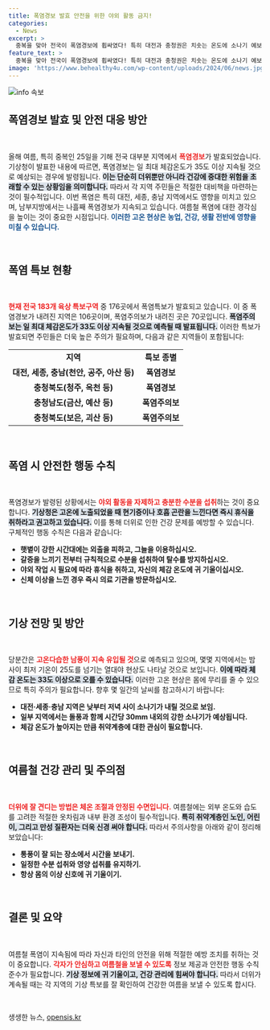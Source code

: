 ```yaml
---
title: 폭염경보 발효 안전을 위한 야외 활동 금지!
categories:
  - News
excerpt: >
  중복을 맞아 전국이 폭염경보에 휩싸였다! 특히 대전과 충청권은 치솟는 온도에 소나기 예보까지. 뜨거운 여름, 건강을 지킬 수 있는 방법은? 클릭해 자세한 내용을 확인하세요!
feature_text: >
  중복을 맞아 전국이 폭염경보에 휩싸였다! 특히 대전과 충청권은 치솟는 온도에 소나기 예보까지. 뜨거운 여름, 건강을 지킬 수 있는 방법은? 클릭해 자세한 내용을 확인하세요!
image: 'https://www.behealthy4u.com/wp-content/uploads/2024/06/news.jpg'
---
```


<p><img src="https://www.behealthy4u.com/wp-content/uploads/2024/06/news.jpg" alt="info 속보" /></p>

<h2 data-ke-size="size26">폭염경보 발효 및 안전 대응 방안</h2>

<p data-ke-size="size16">&nbsp;</p>

<p data-ke-size="size16">올해 여름, 특히 중복인 25일을 기해 전국 대부분 지역에서 <b><span style="color: #ee2323;">폭염경보</span></b>가 발효되었습니다. 기상청이 발표한 내용에 따르면, 폭염경보는 일 최대 체감온도가 35도 이상 지속될 것으로 예상되는 경우에 발령됩니다. <b><span style="background-color: #21538527;">이는 단순히 더위뿐만 아니라 건강에 중대한 위험을 초래할 수 있는 상황임을 의미합니다.</span></b> 따라서 각 지역 주민들은 적절한 대비책을 마련하는 것이 필수적입니다. 이번 폭염은 특히 대전, 세종, 충남 지역에서도 영향을 미치고 있으며, 남부지방에서는 나흘째 폭염경보가 지속되고 있습니다. 여름철 폭염에 대한 경각심을 높이는 것이 중요한 시점입니다. <b><span style="color: #1a5490;">이러한 고온 현상은 농업, 건강, 생활 전반에 영향을 미칠 수 있습니다.</span></b></p>

<p data-ke-size="size16">&nbsp;</p>

<h2 data-ke-size="size26">폭염 특보 현황</h2>

<p data-ke-size="size16">&nbsp;</p>

<p data-ke-size="size16"><b><span style="color: #ee2323;">현재 전국 183개 육상 특보구역</span></b> 중 176곳에서 폭염특보가 발효되고 있습니다. 이 중 폭염경보가 내려진 지역은 106곳이며, 폭염주의보가 내려진 곳은 70곳입니다. <b><span style="background-color: #21538527;">폭염주의보는 일 최대 체감온도가 33도 이상 지속될 것으로 예측될 때 발표됩니다.</span></b> 이러한 특보가 발효되면 주민들은 더욱 높은 주의가 필요하며, 다음과 같은 지역들이 포함됩니다:</p>

<table style="width: 100%;">
    <tr>
        <td style="text-align: center; height: 17px;"><b>지역</b></td>
        <td style="text-align: center; height: 17px;"><b>특보 종별</b></td>
    </tr>
    <tr>
        <td style="text-align: center; height: 17px;"><b>대전, 세종, 충남(천안, 공주, 아산 등)</b></td>
        <td style="text-align: center; height: 17px;"><b>폭염경보</b></td>
    </tr>
    <tr>
        <td style="text-align: center; height: 17px;"><b>충청북도(청주, 옥천 등)</b></td>
        <td style="text-align: center; height: 17px;"><b>폭염경보</b></td>
    </tr>
    <tr>
        <td style="text-align: center; height: 17px;"><b>충청남도(금산, 예산 등)</b></td>
        <td style="text-align: center; height: 17px;"><b>폭염주의보</b></td>
    </tr>
    <tr>
        <td style="text-align: center; height: 17px;"><b>충청북도(보은, 괴산 등)</b></td>
        <td style="text-align: center; height: 17px;"><b>폭염주의보</b></td>
    </tr>
</table>

<p data-ke-size="size16">&nbsp;</p>

<h2 data-ke-size="size26">폭염 시 안전한 행동 수칙</h2>

<p data-ke-size="size16">&nbsp;</p>

<p data-ke-size="size16">폭염경보가 발령된 상황에서는 <b><span style="color: #ee2323;">야외 활동을 자제하고 충분한 수분을 섭취</span></b>하는 것이 중요합니다. <b><span style="background-color: #21538527;">기상청은 고온에 노출되었을 때 현기증이나 호흡 곤란을 느낀다면 즉시 휴식을 취하라고 권고하고 있습니다.</span></b> 이를 통해 더위로 인한 건강 문제를 예방할 수 있습니다. 구체적인 행동 수칙은 다음과 같습니다:</p>

<ul>
    <li><b>햇볕이 강한 시간대에는 외출을 피하고, 그늘을 이용하십시오.</b></li>
    <li><b>갈증을 느끼기 전부터 규칙적으로 수분을 섭취하여 탈수를 방지하십시오.</b></li>
    <li><b>야외 작업 시 필요에 따라 휴식을 취하고, 자신의 체감 온도에 귀 기울이십시오.</b></li>
    <li><b>신체 이상을 느낀 경우 즉시 의료 기관을 방문하십시오.</b></li>
</ul>

<p data-ke-size="size16">&nbsp;</p>

<h2 data-ke-size="size26">기상 전망 및 방안</h2>

<p data-ke-size="size16">&nbsp;</p>

<p data-ke-size="size16">당분간은 <b><span style="color: #ee2323;">고온다습한 남풍이 지속 유입될 것</span></b>으로 예측되고 있으며, 몇몇 지역에서는 밤사이 최저 기온이 25도를 넘기는 열대야 현상도 나타날 것으로 보입니다. <b><span style="background-color: #21538527;">이에 따라 체감 온도는 33도 이상으로 오를 수 있습니다.</span></b> 이러한 고온 현상은 몸에 무리를 줄 수 있으므로 특히 주의가 필요합니다. 향후 몇 일간의 날씨를 참고하시기 바랍니다:</p>

<ul>
    <li><b>대전·세종·충남 지역은 낮부터 저녁 사이 소나기가 내릴 것으로 보임.</b></li>
    <li><b>일부 지역에서는 돌풍과 함께 시간당 30mm 내외의 강한 소나기가 예상됩니다.</b></li>
    <li><b>체감 온도가 높아지는 만큼 취약계층에 대한 관심이 필요합니다.</b></li>
</ul>

<p data-ke-size="size16">&nbsp;</p>

<h2 data-ke-size="size26">여름철 건강 관리 및 주의점</h2>

<p data-ke-size="size16">&nbsp;</p>

<p data-ke-size="size16"><b><span style="color: #ee2323;">더위에 잘 견디는 방법은 체온 조절과 안정된 수면입니다.</span></b> 여름철에는 외부 온도와 습도를 고려한 적절한 옷차림과 내부 환경 조성이 필수적입니다. <b><span style="background-color: #21538527;">특히 취약계층인 노인, 어린이, 그리고 만성 질환자는 더욱 신경 써야 합니다.</span></b> 따라서 주의사항을 아래와 같이 정리해보았습니다:</p>

<ul>
    <li><b>통풍이 잘 되는 장소에서 시간을 보내기.</b></li>
    <li><b>일정한 수분 섭취와 영양 섭취를 유지하기.</b></li>
    <li><b>항상 몸의 이상 신호에 귀 기울이기.</b></li>
</ul>

<p data-ke-size="size16">&nbsp;</p>

<h2 data-ke-size="size26">결론 및 요약</h2>

<p data-ke-size="size16">&nbsp;</p>

<p data-ke-size="size16">여름철 폭염이 지속됨에 따라 자신과 타인의 안전을 위해 적절한 예방 조치를 취하는 것이 중요합니다. <b><span style="color: #ee2323;">각자가 안심하고 여름철을 보낼 수 있도록</span></b> 정보 제공과 안전한 행동 수칙 준수가 필요합니다. <b><span style="background-color: #21538527;">기상 정보에 귀 기울이고, 건강 관리에 힘써야 합니다.</span></b> 따라서 더위가 계속될 때는 각 지역의 기상 특보를 잘 확인하여 건강한 여름을 보낼 수 있도록 합시다.</p>

<p data-ke-size="size16">&nbsp;</p>
생생한 뉴스, <a href="https://opensis.kr" rel="dofollow">opensis.kr</a>


